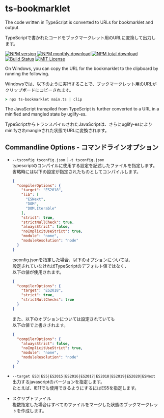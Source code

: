 # ts-bookmarklet

The code written in TypeScript is converted to URLs for bookmarklet and output.

TypeScriptで書かれたコードをブックマークレット用のURLに変換して出力します。

[![NPM version](https://img.shields.io/npm/v/ts-bookmarklet.svg?style=flat)](https://www.npmjs.com/package/ts-bookmarklet)
[![NPM monthly download](https://img.shields.io/npm/dm/ts-bookmarklet.svg?style=flat)](https://www.npmjs.com/package/ts-bookmarklet)
[![NPM total download](https://img.shields.io/npm/dt/ts-bookmarklet.svg?style=flat)](https://www.npmjs.com/package/ts-bookmarklet)
[![Build Status](https://travis-ci.com/sugoroku-y/ts-bookmarklet.svg?branch=master)](https://travis-ci.com/sugoroku-y/ts-bookmarklet)
[![MIT License](https://img.shields.io/badge/license-MIT-blue.svg?style=flat)](LICENSE)

On Windows, you can copy the URL for the bookmarklet to the clipboard by running the following.

Windowsでは、以下のように実行することで、ブックマークレット用のURLがクリップボードにコピーされます。

```cmd
> npx ts-bookmarklet main.ts | clip
```

The JavaScript transpiled from TypeScript is further converted to a URL in a minified and mangled state by uglify-es.

TypeScriptからトランスパイルされたJavaScriptは、さらにuglify-esによりminifyされmangleされた状態でURLに変換されます。

## Commandline Options - コマンドラインオプション

- `--tsconfig tsconfig.json` | `-t tsconfig.json`  
  typescriptのコンパイルに使用する設定を記述したファイルを指定します。
  省略時には以下の設定が指定されたものとしてコンパイルします。

  ```json
  {
    "compilerOptions": {
      "target": "ES2018",
      "lib": [
        "ESNext",
        "DOM",
        "DOM.Iterable"
      ],
      "strict": true,
      "strictNullCheck": true,
      "alwaysStrict": false,
      "noImplicitUseStrict": true,
      "module": "none",
      "moduleResolution": "node"
    }
  }
  ```
  
  tsconfig.jsonを指定した場合、以下のオプションについては、  
  設定されていなければTypeScriptのデフォルト値ではなく、  
  以下の値が使用されます。
  
  ```json
  {
    "compilerOptions": {
      "target": "ES2018",
      "strict": true,
      "strictNullChecks": true
    }
  }
  ```
  
  また、以下のオプションについては設定されていても  
  以下の値で上書きされます。
  
  ```json
  {
    "compilerOptions": {
      "alwaysStrict": false,
      "noImplicitUseStrict": true,
      "module": "none",
      "moduleResolution": "node"
    }
  }
  ```
  
- `--target ES3|ES5|ES2015|ES2016|ES2017|ES2018|ES2019|ES2020|ESNext`  
  出力するjavascriptのバージョンを指定します。  
  たとえば、IE11でも使用できるようにするにはES5を指定します。
- スクリプトファイル  
  複数指定した場合はすべてのファイルをマージした状態のブックマークレットを作成します。  
  